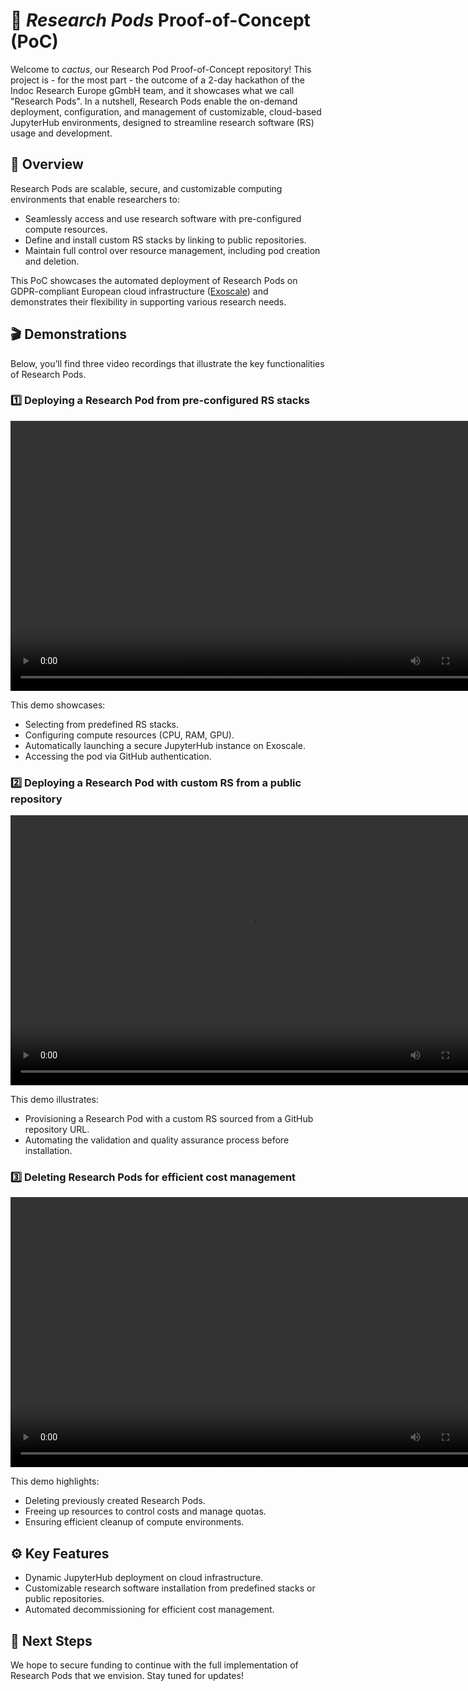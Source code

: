 # 🚀 ***Research Pods* Proof-of-Concept (PoC)**
Welcome to *cactus*, our Research Pod Proof-of-Concept repository! This project is - for the most part - the outcome of a 2-day hackathon of the Indoc Research Europe gGmbH team, and it showcases what we call "Research Pods". In a nutshell, Research Pods enable the on-demand deployment, configuration, and management of customizable, cloud-based JupyterHub environments, designed to streamline research software (RS) usage and development.

## 🌟 Overview
Research Pods are scalable, secure, and customizable computing environments that enable researchers to:

- Seamlessly access and use research software with pre-configured compute resources.
- Define and install custom RS stacks by linking to public repositories.
- Maintain full control over resource management, including pod creation and deletion.

This PoC showcases the automated deployment of Research Pods on GDPR-compliant European cloud infrastructure ([Exoscale](https://www.exoscale.com/)) and demonstrates their flexibility in supporting various research needs.

## 🎬 Demonstrations
Below, you’ll find three video recordings that illustrate the key functionalities of Research Pods.



### 1️⃣ Deploying a Research Pod from pre-configured RS stacks

<video src="./media/ResearchPod_Creation_demo.mp4" width="768" height="432" controls></video>

This demo showcases:
- Selecting from predefined RS stacks.
- Configuring compute resources (CPU, RAM, GPU).
- Automatically launching a secure JupyterHub instance on Exoscale.
- Accessing the pod via GitHub authentication.


### 2️⃣ Deploying a Research Pod with custom RS from a public repository

<video src="./media/ResearchPod_custom_RS.mp4" width="768" height="432" controls></video>

This demo illustrates:
- Provisioning a Research Pod with a custom RS sourced from a GitHub repository URL.
- Automating the validation and quality assurance process before installation.


### 3️⃣ Deleting Research Pods for efficient cost management

<video src="./media/ResearchPod_deletion_demo.mp4" width="768" height="432" controls></video>

This demo highlights:
- Deleting previously created Research Pods.
- Freeing up resources to control costs and manage quotas.
- Ensuring efficient cleanup of compute environments.


## ⚙️ Key Features
- Dynamic JupyterHub deployment on cloud infrastructure.
- Customizable research software installation from predefined stacks or public repositories.
- Automated decommissioning for efficient cost management.

## 📌 Next Steps
We hope to secure funding to continue with the full implementation of Research Pods that we envision. Stay tuned for updates!